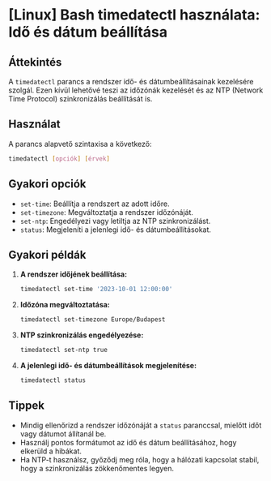 # [Linux] Bash timedatectl használata: Idő és dátum beállítása

## Áttekintés
A `timedatectl` parancs a rendszer idő- és dátumbeállításainak kezelésére szolgál. Ezen kívül lehetővé teszi az időzónák kezelését és az NTP (Network Time Protocol) szinkronizálás beállítását is.

## Használat
A parancs alapvető szintaxisa a következő:

```bash
timedatectl [opciók] [érvek]
```

## Gyakori opciók
- `set-time`: Beállítja a rendszert az adott időre.
- `set-timezone`: Megváltoztatja a rendszer időzónáját.
- `set-ntp`: Engedélyezi vagy letiltja az NTP szinkronizálást.
- `status`: Megjeleníti a jelenlegi idő- és dátumbeállításokat.

## Gyakori példák
1. **A rendszer időjének beállítása:**
   ```bash
   timedatectl set-time '2023-10-01 12:00:00'
   ```

2. **Időzóna megváltoztatása:**
   ```bash
   timedatectl set-timezone Europe/Budapest
   ```

3. **NTP szinkronizálás engedélyezése:**
   ```bash
   timedatectl set-ntp true
   ```

4. **A jelenlegi idő- és dátumbeállítások megjelenítése:**
   ```bash
   timedatectl status
   ```

## Tippek
- Mindig ellenőrizd a rendszer időzónáját a `status` paranccsal, mielőtt időt vagy dátumot állítanál be.
- Használj pontos formátumot az idő és dátum beállításához, hogy elkerüld a hibákat.
- Ha NTP-t használsz, győződj meg róla, hogy a hálózati kapcsolat stabil, hogy a szinkronizálás zökkenőmentes legyen.